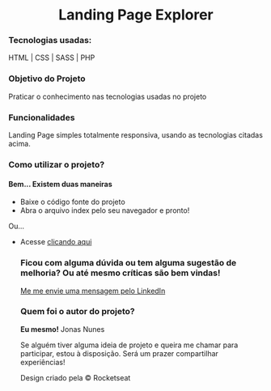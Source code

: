 <h1 align="center">Landing Page Explorer</h1>

<h3>Tecnologias usadas:</h3>
<p>HTML | CSS | SASS | PHP</p>

<h3>Objetivo do Projeto</h3>
<p>Praticar o conhecimento nas tecnologias usadas no projeto</p>

<h3>Funcionalidades</h3>
<p>Landing Page simples totalmente responsiva, usando as tecnologias citadas acima.</p>

<h3>Como utilizar o projeto?</h3>
<h4>Bem... Existem duas maneiras</h4>
<ul>
  <li>Baixe o código fonte do projeto</li>
  <li>Abra o arquivo index pelo seu navegador e pronto!</li>
</ul>
<p>Ou...</p>
<ul>
  <li>Acesse <a href="https://jonasnunes.github.io/landing-page2-explorer" target="_blank">clicando aqui</a>

<h3>Ficou com alguma dúvida ou tem alguma sugestão de melhoria? Ou até mesmo críticas são bem vindas!</h3>
<a href="https://www.linkedin.com/in/jonasnunees/" target="_blank">Me me envie uma mensagem pelo LinkedIn</a>

<h3>Quem foi o autor do projeto?</h3>
<p><strong>Eu mesmo!</strong> Jonas Nunes</p>
<p>Se alguém tiver alguma ideia de projeto e queira me chamar para participar, estou à disposição. Será um prazer compartilhar experiências!</p>
Design criado pela &copy; Rocketseat
